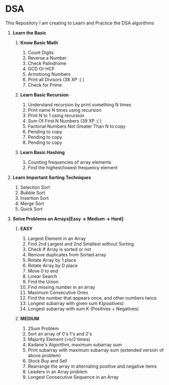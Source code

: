 # DSA
This Repository I am creating to Learn and Practice the DSA algorithms

1. **Learn the Basic**
   1. **Know Basic Math**
      1. Count Digits
      2. Reverse a Number
      3. Check Palindrome
      4. GCD Or HCF
      5. Armstrong Numbers
      6. Print all Divisors (38 XP :( )
      7. Check for Prime
      
   2. **Learn Basic Recursion**
      1. Understand recursion by print something N times
      2. Print name N times using recursion
      3. Print N to 1 using recursion
      4. Sum Of First N Numbers (39 XP :( )
      5. Factorial Numbers Not Greater Than N to copy
      6. Pending to copy
      7. Pending to copy
      8. Pending to copy
      
   3. **Learn Basic Hashing**
      1. Counting frequencies of array elements
      2. Find the highest/lowest frequency element
      

2. **Learn Important Sorting Techniques**
   1. Selection Sort
   2. Bubble Sort
   3. Insertion Sort
   4. Merge Sort
   5. Quick Sort


3. **Solve Problems on Arrays[Easy -> Medium -> Hard]**
   1. **EASY**
      1. Largest Element in an Array
      2. Find 2nd Largest and 2nd Smallest without Sorting
      3. Check If Array is sorted or not
      4. Remove duplicates from Sorted array
      5. Rotate Array by 1 place
      6. Rotate Array by D place
      7. Move 0 to end
      8. Linear Search
      9. Find the Union
      10. Find missing number in an array
      11. Maximum Consecutive Ones
      12. Find the number that appears once, and other numbers twice.
      13. Longest subarray with given sum K(positives)
      14. Longest subarray with sum K (Positives + Negatives)

   2. **MEDIUM**
      1. 2Sum Problem
      2. Sort an array of 0's 1's and 2's
      3. Majority Element (>n/2 times)
      4. Kadane's Algorithm, maximum subarray sum
      5. Print subarray with maximum subarray sum (extended version of above problem)
      6. Stock Buy and Sell
      7. Rearrange the array in alternating positive and negative items
      8. Leaders in an Array problem
      9. Longest Consecutive Sequence in an Array
      


